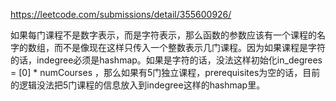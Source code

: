 https://leetcode.com/submissions/detail/355600926/   

如果每门课程不是数字表示，而是字符表示，那么函数的参数应该有一个课程的名字的数组，而不是像现在这样只传入一个整数表示几门课程。因为如果课程是字符的话，indegree必须是hashmap。如果是字符的话，没法这样初始化in_degrees = [0] * numCourses
，那么如果有5门独立课程，prerequisites为空的话，目前的逻辑没法把5门课程的信息放入到indegree这样的hashmap里。
